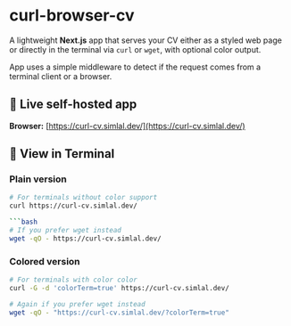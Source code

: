 # curl-browser-cv

A lightweight **Next.js** app that serves your CV either as a styled web page or directly in the terminal via `curl` or `wget`, with optional color output.

App uses a simple middleware to detect if the request comes from a terminal client or a browser.

## 🚀 Live self-hosted app

**Browser:** [https://curl-cv.simlal.dev/](https://curl-cv.simlal.dev/)

## 📄 View in Terminal

### Plain version

```bash
# For terminals without color support
curl https://curl-cv.simlal.dev/

```bash
# If you prefer wget instead
wget -qO - https://curl-cv.simlal.dev/
```

### Colored version

```bash
# For terminals with color color
curl -G -d 'colorTerm=true' https://curl-cv.simlal.dev/
```

```bash
# Again if you prefer wget instead
wget -qO - "https://curl-cv.simlal.dev/?colorTerm=true"
```
